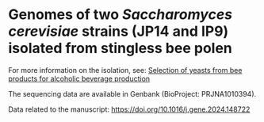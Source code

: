 # Genomes of two *Saccharomyces cerevisiae* strains (JP14 and IP9) isolated from stingless bee polen

For more information on the isolation, see: [Selection of yeasts from bee products for alcoholic beverage production](https://link.springer.com/article/10.1007/s42770-019-00184-1)

The sequencing data are available in Genbank (BioProject: PRJNA1010394). 

Data related to the manuscript: https://doi.org/10.1016/j.gene.2024.148722
